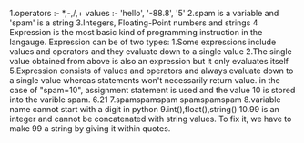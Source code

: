 1.operators :- *,-,/,+
  values :- 'hello', '-88.8', '5'
2.spam is a variable and 'spam' is a string
3.Integers, Floating-Point numbers and strings
4 Expression is the most basic kind of programming instruction in the langauge.
  Expression can be of two types:
	1.Some expressions include values and operators and they evaluate down to a single value
	2.The single value obtained from above is also an expression but it only evaluates itself
5.Expression consists of values and operators and always evaluate down to a single value whereas statements won't necessarily return value. in the case of "spam=10", assignment statement is used and the value 10 is stored into the varible spam.
6.21
7.spamspamspam
  spamspamspam
8.variable name cannot start with a digit in python
9.int(),float(),string()
10.99 is an integer and cannot be concatenated with string values. To fix it, we have to make 99 a string by giving it within quotes.
